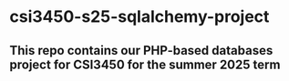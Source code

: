 # csi3450-s25-sqlalchemy-project

## This repo contains our PHP-based databases project for CSI3450 for the summer 2025 term
